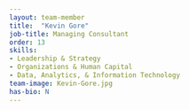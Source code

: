 ```yaml
---
layout: team-member
title:  "Kevin Gore"
job-title: Managing Consultant
order: 13
skills:
- Leadership & Strategy
- Organizations & Human Capital
- Data, Analytics, & Information Technology
team-image: Kevin-Gore.jpg
has-bio: N
---
```

